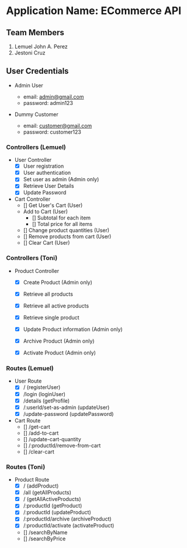 # Application Name: ECommerce API

## Team Members
1. Lemuel John A. Perez
2. Jestoni Cruz



## User Credentials
* Admin User
	- email: admin@gmail.com
	- password: admin123

* Dummy Customer
	- email: customer@gmail.com
	- password: customer123



### Controllers (Lemuel)
* User Controller
	- [x] User registration
	- [x] User authentication
	- [x] Set user as admin (Admin only)
	- [x] Retrieve User Details
	- [x] Update Password

* Cart Controller
	- [] Get User's Cart (User)
	- Add to Cart (User)
		* [] Subtotal for each item
		* [] Total price for all items
	- [] Change product quantities (User)
	- [] Remove products from cart (User)
	- [] Clear Cart (User)

### Controllers (Toni)
* Product Controller
	- [x] Create Product (Admin only)
	- [x] Retrieve all products
	- [x] Retrieve all active products
	- [x] Retrieve single product
	- [x] Update Product information (Admin only)
	- [x] Archive Product (Admin only)
	- [x] Activate Product (Admin only)



### Routes (Lemuel)
* User Route
	- [x] / (registerUser)
	- [x] /login (loginUser)
	- [x] /details (getProfile)
	- [x] /:userId/set-as-admin (updateUser)
	- [x] /update-password (updatePassword)

* Cart Route
	- [] /get-cart
	- [] /add-to-cart
	- [] /update-cart-quantity
	- [] /:productId/remove-from-cart
	- [] /clear-cart

### Routes (Toni)
* Product Route
	- [x] / (addProduct)
	- [x] /all (getAllProducts)
	- [x] / (getAllActiveProducts)
	- [x] /:productId (getProduct)
	- [x] /:productId (updateProduct)
	- [x] /:productId/archive (archiveProduct)
	- [x] /:productId/activate (activateProduct)
	- [] /searchByName
	- [] /searchByPrice